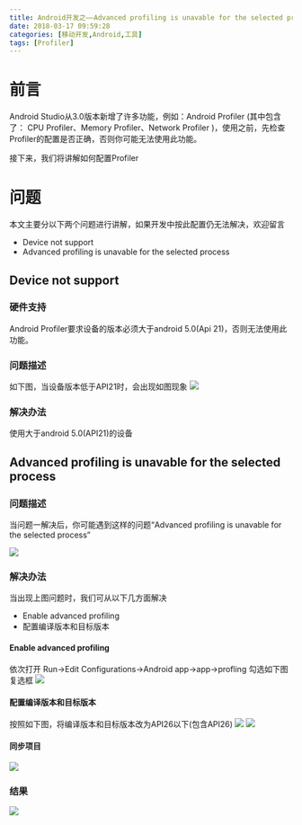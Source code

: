 ```yaml
---
title: Android开发之——Advanced profiling is unavable for the selected process
date: 2018-03-17 09:59:28
categories: [移动开发,Android,工具]
tags: [Profiler]
---
```


# 前言 
Android Studio从3.0版本新增了许多功能，例如：Android Profiler (其中包含了： CPU Profiler、Memory Profiler、Network Profiler )，使用之前，先检查Profiler的配置是否正确，否则你可能无法使用此功能。 

接下来，我们将讲解如何配置Profiler  

<!--more-->

# 问题 
本文主要分以下两个问题进行讲解，如果开发中按此配置仍无法解决，欢迎留言

- Device not support 
- Advanced profiling is unavable for the selected process

## Device not support 
### 硬件支持
Android Profiler要求设备的版本必须大于android 5.0(Api 21)，否则无法使用此功能。
### 问题描述
如下图，当设备版本低于API21时，会出现如图现象
![][1] 
### 解决办法
使用大于android 5.0(API21)的设备


## Advanced profiling is unavable for the selected process

### 问题描述 
当问题一解决后，你可能遇到这样的问题“Advanced profiling is unavable for the selected process”   

![][2]  

### 解决办法 
当出现上图问题时，我们可从以下几方面解决  

- Enable advanced profiling
- 配置编译版本和目标版本  
#### Enable advanced profiling
依次打开 Run->Edit Configurations->Android app->app->profling 勾选如下图复选框
![][3]  
#### 配置编译版本和目标版本 
按照如下图，将编译版本和目标版本改为API26以下(包含API26)
![][4]
![][5] 
#### 同步项目 
![][6]  
### 结果 
![][7]


[1]: http://p5pp27539.bkt.clouddn.com/android-profiler-devices.png
[2]: http://p5pp27539.bkt.clouddn.com/android-profiler-advnced-profiling.png
[3]: http://p5pp27539.bkt.clouddn.com/android-profiler-profiling-enable.png
[4]: http://p5pp27539.bkt.clouddn.com/android-profiler-api-1.png
[5]: http://p5pp27539.bkt.clouddn.com/android-profiler-api2.png
[6]: http://p5pp27539.bkt.clouddn.com/android-profiler-sync.png
[7]: http://p5pp27539.bkt.clouddn.com/android-profiler-well.png